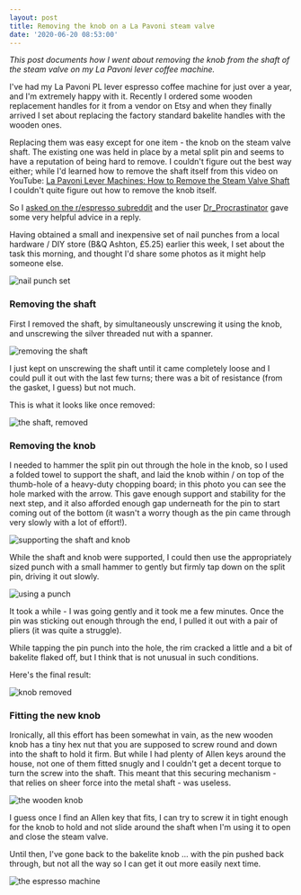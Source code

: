 ```yaml
---
layout: post
title: Removing the knob on a La Pavoni steam valve
date: '2020-06-20 08:53:00'
---
```


_This post documents how I went about removing the knob from the shaft of the steam valve on my La Pavoni lever coffee machine._

I've had my La Pavoni PL lever espresso coffee machine for just over a year, and I'm extremely happy with it. Recently I ordered some wooden replacement handles for it from a vendor on Etsy and when they finally arrived I set about replacing the factory standard bakelite handles with the wooden ones.

Replacing them was easy except for one item - the knob on the steam valve shaft. The existing one was held in place by a metal split pin and seems to have a reputation of being hard to remove. I couldn't figure out the best way either; while I'd learned how to remove the shaft itself from this video on YouTube: [La Pavoni Lever Machines: How to Remove the Steam Valve Shaft](https://www.youtube.com/watch?v=xPj1VSGgyCY) I couldn't quite figure out how to remove the knob itself.

So I [asked on the r/espresso subreddit](https://www.reddit.com/r/espresso/comments/h868yx/help_please_remove_steam_valve_knob_on_la_pavoni/) and the user [Dr_Procrastinator](https://www.reddit.com/user/Dr_Procrastinator/) gave some very helpful advice in a reply.

Having obtained a small and inexpensive set of nail punches from a local hardware / DIY store (B&Q Ashton, £5.25) earlier this week, I set about the task this morning, and thought I'd share some photos as it might help someone else.

![nail punch set](/content/images/2020/06/nailpunchset.jpg)


### Removing the shaft

First I removed the shaft, by simultaneously unscrewing it using the knob, and unscrewing the silver threaded nut with a spanner.

![removing the shaft](/content/images/2020/06/shaft.jpg)

I just kept on unscrewing the shaft until it came completely loose and I could pull it out with the last few turns; there was a bit of resistance (from the gasket, I guess) but not much.

This is what it looks like once removed:

![the shaft, removed](/content/images/2020/06/shaft-removed.png)

### Removing the knob

I needed to hammer the split pin out through the hole in the knob, so I used a folded towel to support the shaft, and laid the knob within / on top of the thumb-hole of a heavy-duty chopping board; in this photo you can see the hole marked with the arrow. This gave enough support and stability for the next step, and it also afforded enough gap underneath for the pin to start coming out of the bottom (it wasn't a worry though as the pin came through very slowly with a lot of effort!).

![supporting the shaft and knob](/content/images/2020/06/supported.png)

While the shaft and knob were supported, I could then use the appropriately sized punch with a small hammer to gently but firmly tap down on the split pin, driving it out slowly.

![using a punch](/content/images/2020/06/punch.jpg)

It took a while - I was going gently and it took me a few minutes. Once the pin was sticking out enough through the end, I pulled it out with a pair of pliers (it was quite a struggle).

While tapping the pin punch into the hole, the rim cracked a little and a bit of bakelite flaked off, but I think that is not unusual in such conditions.

Here's the final result:

![knob removed](/content/images/2020/06/removed.jpg)

### Fitting the new knob

Ironically, all this effort has been somewhat in vain, as the new wooden knob has a tiny hex nut that you are supposed to screw round and down into the shaft to hold it firm. But while I had plenty of Allen keys around the house, not one of them fitted snugly and I couldn't get a decent torque to turn the screw into the shaft. This meant that this securing mechanism - that relies on sheer force into the metal shaft - was useless.

![the wooden knob](/content/images/2020/06/woodenknob.png)

I guess once I find an Allen key that fits, I can try to screw it in tight enough for the knob to hold and not slide around the shaft when I'm using it to open and close the steam valve.

Until then, I've gone back to the bakelite knob ... with the pin pushed back through, but not all the way so I can get it out more easily next time.

![the espresso machine](/content/images/2020/06/lapavoni.jpg)
